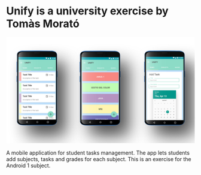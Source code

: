 # Unify is a university exercise by Tomàs Morató

![Test Image 4](https://github.com/TomasMoratoPerezPorro/Task_Maneger_Android/blob/master/MOCKUP_UNIFY_ANDROID.jpg)

A mobile application for student tasks management. The app lets students add subjects, tasks and grades for each subject.
This is an exercise for the Android 1 subject.

